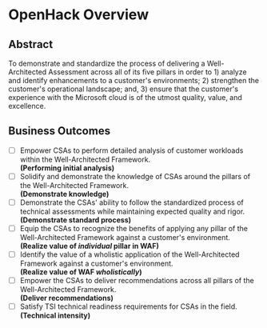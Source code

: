 # OpenHack Overview
## Abstract
To demonstrate and standardize the process of delivering a Well-Architected Assessment across all of its five pillars in order to 1) analyze and identify enhancements to a customer's environments; 2) strengthen the customer's operational landscape; and, 3) ensure that the customer's experience with the Microsoft cloud is of the utmost quality, value, and excellence.

## Business Outcomes
- [ ] Empower CSAs to perform detailed analysis of customer workloads within the Well-Architected Framework.  
      **(Performing initial analysis)**
- [ ] Solidify and demonstrate the knowledge of CSAs around the pillars of the Well-Architected Framework.  
      **(Demonstrate knowledge)**
- [ ] Demonstrate the CSAs' ability to follow the standardized  process of technical assessments while maintaining expected quality and rigor.  
      **(Demonstrate standard process)**
- [ ] Equip the CSAs to recognize the benefits of applying any pillar of the Well-Architected Framework against a customer's environment.  
      **(Realize value of _individual_ pillar in WAF)**
- [ ] Identify the value of a wholistic application of the Well-Architected Framework against a customer's environment.  
      **(Realize value of WAF _wholistically_)**
- [ ] Empower the CSAs to deliver recommendations across all pillars of the Well-Architected Framework.  
      **(Deliver recommendations)**
- [ ] Satisfy TSI technical readiness requirements for CSAs in the field.  
      **(Technical intensity)**
